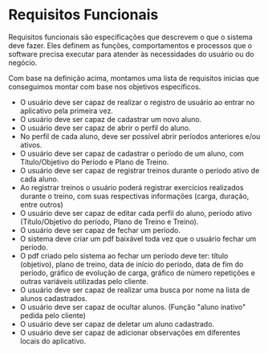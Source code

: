 # Requisitos Funcionais

Requisitos funcionais são especificações que descrevem o que o sistema deve fazer. Eles definem as funções, comportamentos e processos que o software precisa executar para atender às necessidades do usuário ou do negócio.

Com base na definição acima, montamos uma lista de requisitos inicias que conseguimos montar com base nos objetivos específicos.

- O usuário deve ser capaz de realizar o registro de usuário ao entrar no aplicativo pela primeira vez.
- O usuário deve ser capaz de cadastrar um novo aluno.
- O usuário deve ser capaz de abrir o perfil do aluno.
- No perfil de cada aluno, deve ser possível abrir períodos anteriores e/ou ativos.
- O usuário deve ser capaz de cadastrar o período de um aluno, com Título/Objetivo do Período e Plano de Treino.
- O usuário deve ser capaz de registrar treinos durante o período ativo de cada aluno.
- Ao registrar treinos o usuário poderá registrar exercícios realizados durante o treino, com suas respectivas informações (carga, duração, entre outros)
- O usuário deve ser capaz de editar cada perfil do aluno, período ativo (Título/Objetivo do período, Plano de Treino e Treino). 
- O usuário deve ser capaz de fechar um período.
- O sistema deve criar um pdf baixável toda vez que o usuário fechar um período.
- O pdf criado pelo sistema ao fechar um período deve ter: título (objetivo), plano de treino, data de início do período, data de fim do período, gráfico de evolução de carga, gráfico de número repetições e outras variáveis utilizadas pelo cliente.
- O usuário deve ser capaz de realizar uma busca por nome na lista de alunos cadastrados.
- O usuário deve ser capaz de ocultar alunos. (Função "aluno inativo" pedida pelo cliente)
- O usuário deve ser capaz de deletar um aluno cadastrado.
- O usuário deve ser capaz de adicionar observações em diferentes locais do aplicativo.

